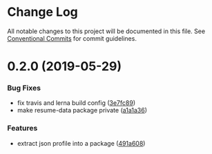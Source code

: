 # Change Log

All notable changes to this project will be documented in this file.
See [Conventional Commits](https://conventionalcommits.org) for commit guidelines.

# 0.2.0 (2019-05-29)


### Bug Fixes

* fix travis and lerna build config ([3e7fc89](https://github.com/kamthamc/resume/commit/3e7fc89))
* make resume-data package private ([a1a1a36](https://github.com/kamthamc/resume/commit/a1a1a36))


### Features

* extract json profile into a package ([491a608](https://github.com/kamthamc/resume/commit/491a608))
